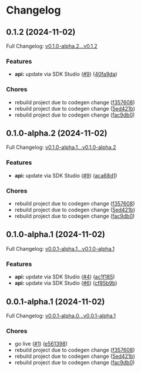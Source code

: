 # Changelog

## 0.1.2 (2024-11-02)

Full Changelog: [v0.1.0-alpha.2...v0.1.2](https://github.com/hedra-labs/hedra-python/compare/v0.1.0-alpha.2...v0.1.2)

### Features

* **api:** update via SDK Studio ([#9](https://github.com/hedra-labs/hedra-python/issues/9)) ([40fa9da](https://github.com/hedra-labs/hedra-python/commit/40fa9dacf4e079a5bd45b9f3c9af99a649abded9))


### Chores

* rebuild project due to codegen change ([f357608](https://github.com/hedra-labs/hedra-python/commit/f357608d4a0440fbeac6d07603135bc4c04bd532))
* rebuild project due to codegen change ([5ed421b](https://github.com/hedra-labs/hedra-python/commit/5ed421b22a9cd70fc18e366b1329afb29bbb3d26))
* rebuild project due to codegen change ([fac9db0](https://github.com/hedra-labs/hedra-python/commit/fac9db0577751b4213b6084211790296e6eaead3))

## 0.1.0-alpha.2 (2024-11-02)

Full Changelog: [v0.1.0-alpha.1...v0.1.0-alpha.2](https://github.com/hedra-labs/hedra-python/compare/v0.1.0-alpha.1...v0.1.0-alpha.2)

### Features

* **api:** update via SDK Studio ([#9](https://github.com/hedra-labs/hedra-python/issues/9)) ([aca68d1](https://github.com/hedra-labs/hedra-python/commit/aca68d1b87f02447f9b8f2f96390a7e38bd953e0))


### Chores

* rebuild project due to codegen change ([f357608](https://github.com/hedra-labs/hedra-python/commit/f357608d4a0440fbeac6d07603135bc4c04bd532))
* rebuild project due to codegen change ([5ed421b](https://github.com/hedra-labs/hedra-python/commit/5ed421b22a9cd70fc18e366b1329afb29bbb3d26))
* rebuild project due to codegen change ([fac9db0](https://github.com/hedra-labs/hedra-python/commit/fac9db0577751b4213b6084211790296e6eaead3))

## 0.1.0-alpha.1 (2024-11-02)

Full Changelog: [v0.0.1-alpha.1...v0.1.0-alpha.1](https://github.com/hedra-labs/hedra-python/compare/v0.0.1-alpha.1...v0.1.0-alpha.1)

### Features

* **api:** update via SDK Studio ([#4](https://github.com/hedra-labs/hedra-python/issues/4)) ([ac1f185](https://github.com/hedra-labs/hedra-python/commit/ac1f185d7793da1317f75414623774dbbfc722d0))
* **api:** update via SDK Studio ([#6](https://github.com/hedra-labs/hedra-python/issues/6)) ([cf85b9b](https://github.com/hedra-labs/hedra-python/commit/cf85b9baef794e52e0d86de90af6b9ba277ad401))

## 0.0.1-alpha.1 (2024-11-02)

Full Changelog: [v0.0.1-alpha.0...v0.0.1-alpha.1](https://github.com/hedra-labs/hedra-python/compare/v0.0.1-alpha.0...v0.0.1-alpha.1)

### Chores

* go live ([#1](https://github.com/hedra-labs/hedra-python/issues/1)) ([e561398](https://github.com/hedra-labs/hedra-python/commit/e561398420539e98ef720faaa171c215765eeb4c))
* rebuild project due to codegen change ([f357608](https://github.com/hedra-labs/hedra-python/commit/f357608d4a0440fbeac6d07603135bc4c04bd532))
* rebuild project due to codegen change ([5ed421b](https://github.com/hedra-labs/hedra-python/commit/5ed421b22a9cd70fc18e366b1329afb29bbb3d26))
* rebuild project due to codegen change ([fac9db0](https://github.com/hedra-labs/hedra-python/commit/fac9db0577751b4213b6084211790296e6eaead3))

